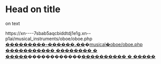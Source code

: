 <!DOCTYPE HTML PUBLIC "-//W3C//DTD HTML 4.01//EN" 
  "http://www.w3.org/TR/html4/strict.dtd">
<html>
 <head>
  <meta http-equiv="Content-Type" content="text/html; charset=utf-8">
  <title>My first web title</title>
 </head>
 <body>

  <h1>Head on title</h1>
  <p>on text</p>
  https://xn----7sbab5aqcbiddtdj1e1g.xn--p1ai/musical_instruments/oboe/oboe.php

<div class="path path_show-https organic__path" data-log-node="mfh63n"><a class="link link_theme_outer path__item i-bem link_js_inited" data-bem="{&quot;link&quot;:{}}" rel="noopener" data-log-node="mfh63o" tabindex="0" target="_blank" href="https://xn----7sbab5aqcbiddtdj1e1g.xn--p1ai/" data-counter="[&quot;b&quot;]"><b>���������-������.��</b></a><span class="path__separator" aria-hidden="true">�</span><a class="link link_theme_outer path__item i-bem link_js_inited" data-bem="{&quot;link&quot;:{}}" rel="noopener" data-log-node="mfh63p" tabindex="0" target="_blank" href="https://xn----7sbab5aqcbiddtdj1e1g.xn--p1ai/musical_instruments/oboe/oboe.php" data-counter="[&quot;b&quot;]">musical�oboe/oboe.php</a></div><div class="extralinks i-bem" data-bem="{&quot;extralinks&quot;:{}}" data-log-node="mfh63q"><div class="popup2 popup2_target_anchor popup2_autoclosable_yes popup2_theme_normal popup2_hiding_yes popup2_view_classic extralinks__popup i-bem" data-bem="{&quot;popup2&quot;:{&quot;directions&quot;:[&quot;bottom-center&quot;]}}" data-fast="1"><a class="link link_theme_clear i-bem" data-bem="{&quot;link&quot;:{}}" rel="noopener" data-log-node="mfh63r" target="_blank" tabindex="0" href="https://yandexwebcache.net/yandbtm?lang=ru&amp;fmode=inject&amp;tm=1585643897&amp;tld=ru&amp;la=1585340800&amp;text=%D0%93%D0%BE%D0%B1%D0%BE%D0%B9&amp;url=https%3A%2F%2Fxn----7sbab5aqcbiddtdj1e1g.xn--p1ai%2Fmusical_instruments%2Foboe%2Foboe.php&amp;l10n=ru&amp;mime=html&amp;sign=605af54e2a12ad2bae6257581274baf2&amp;keyno=0" data-counter="[&quot;b&quot;]">����������� �����</a><a class="link link_theme_clear i-bem" data-bem="{&quot;link&quot;:{}}" data-log-node="mfh63s" target="_self" tabindex="0" href="/search/?lr=213&amp;clid=2255931&amp;win=387&amp;msid=1585643890.33564.94944.4321&amp;text=site%3A%D0%BC%D1%83%D0%B7%D1%8B%D0%BA%D0%B0%D0%BB%D0%BA%D0%B0-%D0%BE%D0%BD%D0%BB%D0%B0%D0%B9%D0%BD.%D1%80%D1%84%20%D0%93%D0%BE%D0%B1%D0%BE%D0%B9&amp;noreask=1" data-counter="[&quot;b&quot;]">��� � �����</a><span class="link link_theme_clear show-feedback i-bem" data-bem="{&quot;link&quot;:{},&quot;show-feedback&quot;:{&quot;abuseLink&quot;:&quot;https://yandex.ru/search/abuse?sign=ff2aa6adf236cb4e35d1ae0bfac49a36&amp;keyno=0&quot;,&quot;reqid&quot;:&quot;1585643897015952-1268962236434938434005166-production-app-host-sas-web-yp-86&quot;}}" rel="noopener" data-log-node="mfh63t" target="_blank" tabindex="0" role="button" data-counter="[&quot;b&quot;]">������������</span><a class="link link_theme_clear i-bem" data-bem="{&quot;link&quot;:{}}" rel="noopener" data-log-node="mfh63u" target="_blank" tabindex="0" href="https://webmaster.yandex.ru/siteinfo/?site=xn----7sbab5aqcbiddtdj1e1g.xn--p1ai" data-counter="[&quot;b&quot;]">���������� � �����</a></div></div>
 </body>
</html>
